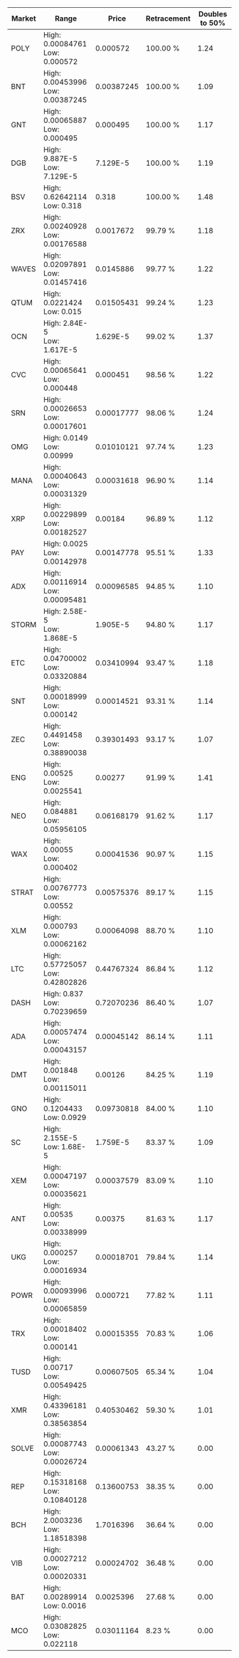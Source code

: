 | Market | Range | Price| Retracement | Doubles to 50% |
| --- | --- | --- | --- | --- |
| POLY | High: 0.00084761<br />Low: 0.000572 | 0.000572 | 100.00 % | 1.24 |
| BNT | High: 0.00453996<br />Low: 0.00387245 | 0.00387245 | 100.00 % | 1.09 |
| GNT | High: 0.00065887<br />Low: 0.000495 | 0.000495 | 100.00 % | 1.17 |
| DGB | High: 9.887E-5<br />Low: 7.129E-5 | 7.129E-5 | 100.00 % | 1.19 |
| BSV | High: 0.62642114<br />Low: 0.318 | 0.318 | 100.00 % | 1.48 |
| ZRX | High: 0.00240928<br />Low: 0.00176588 | 0.0017672 | 99.79 % | 1.18 |
| WAVES | High: 0.02097891<br />Low: 0.01457416 | 0.0145886 | 99.77 % | 1.22 |
| QTUM | High: 0.0221424<br />Low: 0.015 | 0.01505431 | 99.24 % | 1.23 |
| OCN | High: 2.84E-5<br />Low: 1.617E-5 | 1.629E-5 | 99.02 % | 1.37 |
| CVC | High: 0.00065641<br />Low: 0.000448 | 0.000451 | 98.56 % | 1.22 |
| SRN | High: 0.00026653<br />Low: 0.00017601 | 0.00017777 | 98.06 % | 1.24 |
| OMG | High: 0.0149<br />Low: 0.00999 | 0.01010121 | 97.74 % | 1.23 |
| MANA | High: 0.00040643<br />Low: 0.00031329 | 0.00031618 | 96.90 % | 1.14 |
| XRP | High: 0.00229899<br />Low: 0.00182527 | 0.00184 | 96.89 % | 1.12 |
| PAY | High: 0.0025<br />Low: 0.00142978 | 0.00147778 | 95.51 % | 1.33 |
| ADX | High: 0.00116914<br />Low: 0.00095481 | 0.00096585 | 94.85 % | 1.10 |
| STORM | High: 2.58E-5<br />Low: 1.868E-5 | 1.905E-5 | 94.80 % | 1.17 |
| ETC | High: 0.04700002<br />Low: 0.03320884 | 0.03410994 | 93.47 % | 1.18 |
| SNT | High: 0.00018999<br />Low: 0.000142 | 0.00014521 | 93.31 % | 1.14 |
| ZEC | High: 0.4491458<br />Low: 0.38890038 | 0.39301493 | 93.17 % | 1.07 |
| ENG | High: 0.00525<br />Low: 0.0025541 | 0.00277 | 91.99 % | 1.41 |
| NEO | High: 0.084881<br />Low: 0.05956105 | 0.06168179 | 91.62 % | 1.17 |
| WAX | High: 0.00055<br />Low: 0.000402 | 0.00041536 | 90.97 % | 1.15 |
| STRAT | High: 0.00767773<br />Low: 0.00552 | 0.00575376 | 89.17 % | 1.15 |
| XLM | High: 0.000793<br />Low: 0.00062162 | 0.00064098 | 88.70 % | 1.10 |
| LTC | High: 0.57725057<br />Low: 0.42802826 | 0.44767324 | 86.84 % | 1.12 |
| DASH | High: 0.837<br />Low: 0.70239659 | 0.72070236 | 86.40 % | 1.07 |
| ADA | High: 0.00057474<br />Low: 0.00043157 | 0.00045142 | 86.14 % | 1.11 |
| DMT | High: 0.001848<br />Low: 0.00115011 | 0.00126 | 84.25 % | 1.19 |
| GNO | High: 0.1204433<br />Low: 0.0929 | 0.09730818 | 84.00 % | 1.10 |
| SC | High: 2.155E-5<br />Low: 1.68E-5 | 1.759E-5 | 83.37 % | 1.09 |
| XEM | High: 0.00047197<br />Low: 0.00035621 | 0.00037579 | 83.09 % | 1.10 |
| ANT | High: 0.00535<br />Low: 0.00338999 | 0.00375 | 81.63 % | 1.17 |
| UKG | High: 0.000257<br />Low: 0.00016934 | 0.00018701 | 79.84 % | 1.14 |
| POWR | High: 0.00093996<br />Low: 0.00065859 | 0.000721 | 77.82 % | 1.11 |
| TRX | High: 0.00018402<br />Low: 0.000141 | 0.00015355 | 70.83 % | 1.06 |
| TUSD | High: 0.00717<br />Low: 0.00549425 | 0.00607505 | 65.34 % | 1.04 |
| XMR | High: 0.43396181<br />Low: 0.38563854 | 0.40530462 | 59.30 % | 1.01 |
| SOLVE | High: 0.00087743<br />Low: 0.00026724 | 0.00061343 | 43.27 % | 0.00 |
| REP | High: 0.15318168<br />Low: 0.10840128 | 0.13600753 | 38.35 % | 0.00 |
| BCH | High: 2.0003236<br />Low: 1.18518398 | 1.7016396 | 36.64 % | 0.00 |
| VIB | High: 0.00027212<br />Low: 0.00020331 | 0.00024702 | 36.48 % | 0.00 |
| BAT | High: 0.00289914<br />Low: 0.0016 | 0.0025396 | 27.68 % | 0.00 |
| MCO | High: 0.03082825<br />Low: 0.022118 | 0.03011164 | 8.23 % | 0.00 |
